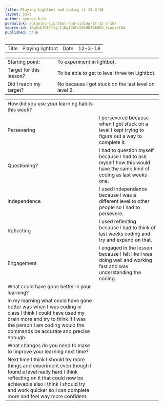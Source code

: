 ```yaml
---
title: Playing Lightbot and coding it 12-3-18
layout: post
author: george.kite
permalink: /playing-lightbot-and-coding-it-12-3-18/
source-id: 16gKsEfUfffsq-I1Dg1C6FuD0tHhfBkMGU_tLaozpI8A
published: true
---
```

<table>
  <tr>
    <td>Title</td>
    <td>Playing lightbot</td>
    <td>Date</td>
    <td>12-3-18</td>
  </tr>
</table>


<table>
  <tr>
    <td>Starting point:</td>
    <td>To experiment in lightbot.</td>
  </tr>
  <tr>
    <td>Target for this lesson?</td>
    <td>To be able to get to level three on Lightbot.</td>
  </tr>
  <tr>
    <td>Did I reach my target? </td>
    <td>No because I got stuck on the last level on level 2.</td>
  </tr>
</table>


<table>
  <tr>
    <td>How did you use your learning habits this week?</td>
    <td></td>
  </tr>
  <tr>
    <td>Persevering</td>
    <td>I persevered because when I got stuck on a level I kept trying to figure out a way to complete it.</td>
  </tr>
  <tr>
    <td>Questioning?</td>
    <td>I had to question myself because I had to ask myself how this would have the same kind of coding as last weeks one.</td>
  </tr>
  <tr>
    <td>Independence</td>
    <td>I used independance because I was a different level to other people so I had to persevere.</td>
  </tr>
  <tr>
    <td>Reflecting</td>
    <td>I used reflecting because I had to think of last weeks coding and try and expand on that.</td>
  </tr>
  <tr>
    <td>Engagement</td>
    <td>I engaged in the lesson because I felt like I was doing well and working fast and was understanding the coding.</td>
  </tr>
  <tr>
    <td>What could have gone better in your learning?</td>
    <td></td>
  </tr>
  <tr>
    <td>In my learning what could have gone better was when I was coding in class I think I could have used my brain more and try to think if I was the person I am coding would the commands be accurate and precise enough.</td>
    <td></td>
  </tr>
  <tr>
    <td>What changes do you need to make to improve your learning next time?</td>
    <td></td>
  </tr>
  <tr>
    <td>Next time I think I should try more things and experiment even though I found a level really hard I think reflecting on it that could now be achievable also I think I should try and work quicker so I can  complete more and feel way more confident. </td>
    <td></td>
  </tr>
</table>


